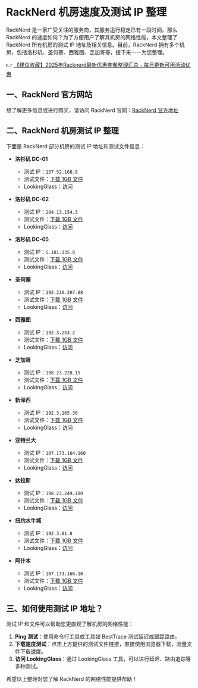 # RackNerd 机房速度及测试 IP 整理

RackNerd 是一家广受关注的服务商，其服务运行稳定已有一段时间。那么 RackNerd 的速度如何？为了方便用户了解其机房的网络性能，本文整理了 RackNerd 所有机房的测试 IP 地址及相关信息。目前，RackNerd 拥有多个机房，包括洛杉矶、圣何塞、西雅图、芝加哥等，接下来一一为您整理。

👉 [【建议收藏】2025年Racknerd最新优惠套餐整理汇总 - 每日更新可用活动优惠](https://bit.ly/Rack_Nerd)

## 一、RackNerd 官方网站

想了解更多信息或进行购买，请访问 RackNerd 官网：[RackNerd 官方地址](https://bit.ly/Rack_Nerd)

## 二、RackNerd 机房测试 IP 整理

下面是 RackNerd 部分机房的测试 IP 地址和测试文件信息：

- **洛杉矶 DC-01**
  - 测试 IP：`157.52.168.9`
  - 测试文件：[下载 1GB 文件](http://lg-lax.racknerd.com/1000MB.test)
  - LookingGlass：[访问](http://lg-lax.racknerd.com)

- **洛杉矶 DC-02**
  - 测试 IP：`204.13.154.3`
  - 测试文件：[下载 1GB 文件](http://lg-lax02.racknerd.com/1000MB.test)
  - LookingGlass：[访问](http://lg-lax02.racknerd.com)

- **洛杉矶 DC-05**
  - 测试 IP：`5.181.135.8`
  - 测试文件：[下载 1GB 文件](http://lg-lax05.racknerd.com/1000MB.test)
  - LookingGlass：[访问](http://lg-lax05.racknerd.com)

- **圣何塞**
  - 测试 IP：`192.210.207.88`
  - 测试文件：[下载 1GB 文件](http://lg-sj.racknerd.com/1000MB.test)
  - LookingGlass：[访问](http://lg-sj.racknerd.com)

- **西雅图**
  - 测试 IP：`192.3.253.2`
  - 测试文件：[下载 1GB 文件](http://lg-sea.racknerd.com/1000MB.test)
  - LookingGlass：[访问](http://lg-sea.racknerd.com)

- **芝加哥**
  - 测试 IP：`198.23.228.15`
  - 测试文件：[下载 1GB 文件](http://lg-chi.racknerd.com/1000MB.test)
  - LookingGlass：[访问](http://lg-chi.racknerd.com)

- **新泽西**
  - 测试 IP：`192.3.165.30`
  - 测试文件：[下载 1GB 文件](http://lg-nj.racknerd.com/1000MB.test)
  - LookingGlass：[访问](http://lg-nj.racknerd.com)

- **亚特兰大**
  - 测试 IP：`107.173.164.160`
  - 测试文件：[下载 1GB 文件](http://lg-atl.racknerd.com/1000MB.test)
  - LookingGlass：[访问](http://lg-atl.racknerd.com)

- **达拉斯**
  - 测试 IP：`198.23.249.100`
  - 测试文件：[下载 1GB 文件](http://lg-dal.racknerd.com/1000MB.test)
  - LookingGlass：[访问](http://lg-dal.racknerd.com)

- **纽约水牛城**
  - 测试 IP：`192.3.81.8`
  - 测试文件：[下载 1GB 文件](http://lg-ny.racknerd.com/1000MB.test)
  - LookingGlass：[访问](http://lg-ny.racknerd.com)

- **阿什本**
  - 测试 IP：`107.173.166.10`
  - 测试文件：[下载 1GB 文件](http://lg-ash.racknerd.com/1000MB.test)
  - LookingGlass：[访问](http://lg-ash.racknerd.com)

## 三、如何使用测试 IP 地址？

测试 IP 和文件可以帮助您更直观了解机房的网络性能：

1. **Ping 测试**：使用命令行工具或工具如 BestTrace 测试延迟或跟踪路由。
2. **下载速度测试**：点击上方提供的测试文件链接，直接使用浏览器下载，测量文件下载速度。
3. **访问 LookingGlass**：通过 LookingGlass 工具，可以进行延迟、路由追踪等多种测试。

希望以上整理对您了解 RackNerd 的网络性能提供帮助！